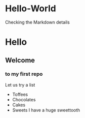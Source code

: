 # Hello-World
Checking the Markdown details
# Hello
## Welcome
### to my first repo

Let us try a list
* Toffees 
* Chocolates
* Cakes
* Sweets
I have a huge sweettooth
